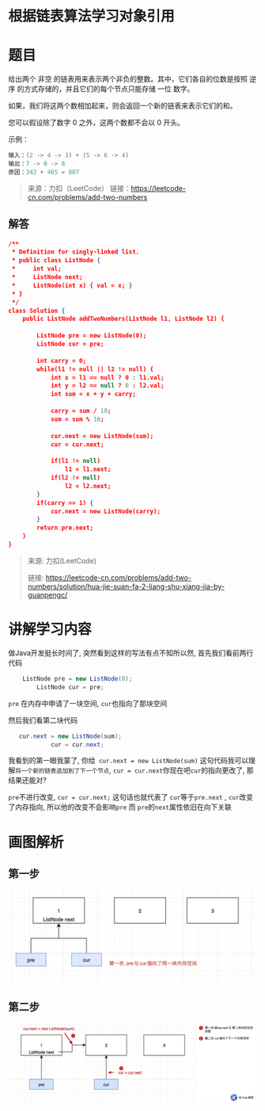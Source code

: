 

# 根据链表算法学习对象引用



# 题目



给出两个 非空 的链表用来表示两个非负的整数。其中，它们各自的位数是按照 逆序 的方式存储的，并且它们的每个节点只能存储 一位 数字。

如果，我们将这两个数相加起来，则会返回一个新的链表来表示它们的和。

您可以假设除了数字 0 之外，这两个数都不会以 0 开头。

示例：

```java
输入：(2 -> 4 -> 3) + (5 -> 6 -> 4)
输出：7 -> 0 -> 8
原因：342 + 465 = 807
```



> 来源：力扣（LeetCode）
> 链接：https://leetcode-cn.com/problems/add-two-numbers



## 解答 



```json
/**
 * Definition for singly-linked list.
 * public class ListNode {
 *     int val;
 *     ListNode next;
 *     ListNode(int x) { val = x; }
 * }
 */
class Solution {
    public ListNode addTwoNumbers(ListNode l1, ListNode l2) {
      
        ListNode pre = new ListNode(0);
        ListNode cur = pre;
      
        int carry = 0;
        while(l1 != null || l2 != null) {
            int x = l1 == null ? 0 : l1.val;
            int y = l2 == null ? 0 : l2.val;
            int sum = x + y + carry;
            
            carry = sum / 10;
            sum = sum % 10;
          
            cur.next = new ListNode(sum);
            cur = cur.next;
          
            if(l1 != null)
                l1 = l1.next;
            if(l2 != null)
                l2 = l2.next;
        }
        if(carry == 1) {
            cur.next = new ListNode(carry);
        }
        return pre.next;
    }
}
```



> 来源:  力扣(LeetCode)
>
> 链接: https://leetcode-cn.com/problems/add-two-numbers/solution/hua-jie-suan-fa-2-liang-shu-xiang-jia-by-guanpengc/



# 讲解学习内容



做Java开发挺长时间了, 突然看到这样的写法有点不知所以然, 首先我们看前两行代码

```java
    ListNode pre = new ListNode(0);
        ListNode cur = pre;
```



`pre` 在内存中申请了一块空间, `cur`也指向了那块空间



然后我们看第二块代码

```java
   cur.next = new ListNode(sum);
            cur = cur.next;
```



我看到的第一眼我蒙了, 你给` cur.next = new ListNode(sum)` 这句代码我可以理解`将一个新的链表追加到了下一个节点`, `cur = cur.next`你现在吧`cur`的指向更改了, 那结果还能对?  



`pre`不进行改变, `cur = cur.next;` 这句话也就代表了 `cur`等于`pre.next`  , `cur`改变了内存指向, 所以他的改变不会影响`pre` 而 `pre`的`next`属性依旧在向下关联





# 画图解析



## 第一步



![image text](https://raw.githubusercontent.com/huxuekuo/note/master/images/LeetCode两数相加_1.png)

## 第二步



![image text](https://raw.githubusercontent.com/huxuekuo/note/master/images/LeetCode两数相加_2.jpg)

